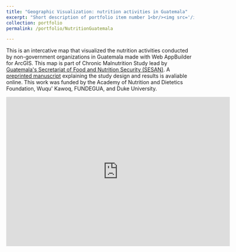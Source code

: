 ```yaml
---
title: "Geographic Visualization: nutrition activities in Guatemala"
excerpt: "Short description of portfolio item number 1<br/><img src='/images/500x300.png'>"
collection: portfolio
permalink: /portfolio/NutritionGuatemala

---
```


This is an intercative map that visualized the nutrition activities conducted by non-government organizations in Guatemala made with Web AppBuilder for ArcGIS. This map is part of Chronic Malnutrition Study lead by [Guatemala's Secretariat of Food and Nutrition Security (SESAN)](https://portal.sesan.gob.gt/). A [preprinted manuscript](https://www.researchsquare.com/article/rs-957590/v1) explaining the study design and results is avaliable online. This work was funded by the Academy of Nutrition and Dietetics Foundation, Wuqu' Kawoq, FUNDEGUA, and Duke University.
<iframe 
  width="600" 
  height="400" 
  src="https://dukeuniv.maps.arcgis.com/apps/webappviewer/index.html?id=6bc134097d734cffa83eb8983d0ff25c" 
  frameborder="0" 
  scrolling="no" 
  allowfullscreen>
</iframe>
